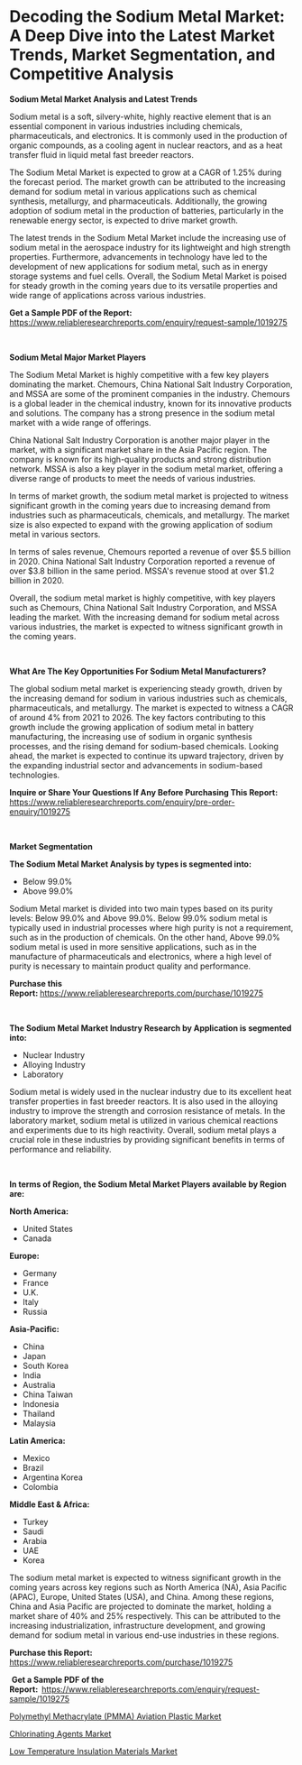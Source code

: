 <p><h1>Decoding the Sodium Metal Market: A Deep Dive into the Latest Market Trends, Market Segmentation, and Competitive Analysis</h1></p><p><strong>Sodium Metal Market Analysis and Latest Trends</strong></p>
<p><p>Sodium metal is a soft, silvery-white, highly reactive element that is an essential component in various industries including chemicals, pharmaceuticals, and electronics. It is commonly used in the production of organic compounds, as a cooling agent in nuclear reactors, and as a heat transfer fluid in liquid metal fast breeder reactors.</p><p>The Sodium Metal Market is expected to grow at a CAGR of 1.25% during the forecast period. The market growth can be attributed to the increasing demand for sodium metal in various applications such as chemical synthesis, metallurgy, and pharmaceuticals. Additionally, the growing adoption of sodium metal in the production of batteries, particularly in the renewable energy sector, is expected to drive market growth.</p><p>The latest trends in the Sodium Metal Market include the increasing use of sodium metal in the aerospace industry for its lightweight and high strength properties. Furthermore, advancements in technology have led to the development of new applications for sodium metal, such as in energy storage systems and fuel cells. Overall, the Sodium Metal Market is poised for steady growth in the coming years due to its versatile properties and wide range of applications across various industries.</p></p>
<p><strong>Get a Sample PDF of the Report:&nbsp;</strong> <a href="https://www.reliableresearchreports.com/enquiry/request-sample/1019275">https://www.reliableresearchreports.com/enquiry/request-sample/1019275</a></p>
<p>&nbsp;</p>
<p><strong>Sodium Metal Major Market Players</strong></p>
<p><p>The Sodium Metal Market is highly competitive with a few key players dominating the market. Chemours, China National Salt Industry Corporation, and MSSA are some of the prominent companies in the industry. Chemours is a global leader in the chemical industry, known for its innovative products and solutions. The company has a strong presence in the sodium metal market with a wide range of offerings.</p><p>China National Salt Industry Corporation is another major player in the market, with a significant market share in the Asia Pacific region. The company is known for its high-quality products and strong distribution network. MSSA is also a key player in the sodium metal market, offering a diverse range of products to meet the needs of various industries.</p><p>In terms of market growth, the sodium metal market is projected to witness significant growth in the coming years due to increasing demand from industries such as pharmaceuticals, chemicals, and metallurgy. The market size is also expected to expand with the growing application of sodium metal in various sectors.</p><p>In terms of sales revenue, Chemours reported a revenue of over $5.5 billion in 2020. China National Salt Industry Corporation reported a revenue of over $3.8 billion in the same period. MSSA's revenue stood at over $1.2 billion in 2020.</p><p>Overall, the sodium metal market is highly competitive, with key players such as Chemours, China National Salt Industry Corporation, and MSSA leading the market. With the increasing demand for sodium metal across various industries, the market is expected to witness significant growth in the coming years.</p></p>
<p>&nbsp;</p>
<p><strong>What Are The Key Opportunities For Sodium Metal Manufacturers?</strong></p>
<p><p>The global sodium metal market is experiencing steady growth, driven by the increasing demand for sodium in various industries such as chemicals, pharmaceuticals, and metallurgy. The market is expected to witness a CAGR of around 4% from 2021 to 2026. The key factors contributing to this growth include the growing application of sodium metal in battery manufacturing, the increasing use of sodium in organic synthesis processes, and the rising demand for sodium-based chemicals. Looking ahead, the market is expected to continue its upward trajectory, driven by the expanding industrial sector and advancements in sodium-based technologies.</p></p>
<p><strong>Inquire or Share Your Questions If Any Before Purchasing This Report:</strong> <a href="https://www.reliableresearchreports.com/enquiry/pre-order-enquiry/1019275">https://www.reliableresearchreports.com/enquiry/pre-order-enquiry/1019275</a></p>
<p>&nbsp;</p>
<p><strong>Market Segmentation</strong></p>
<p><strong>The Sodium Metal Market Analysis by types is segmented into:</strong></p>
<p><ul><li>Below 99.0%</li><li>Above 99.0%</li></ul></p>
<p><p>Sodium Metal market is divided into two main types based on its purity levels: Below 99.0% and Above 99.0%. Below 99.0% sodium metal is typically used in industrial processes where high purity is not a requirement, such as in the production of chemicals. On the other hand, Above 99.0% sodium metal is used in more sensitive applications, such as in the manufacture of pharmaceuticals and electronics, where a high level of purity is necessary to maintain product quality and performance.</p></p>
<p><strong>Purchase this Report:&nbsp;</strong><a href="https://www.reliableresearchreports.com/purchase/1019275">https://www.reliableresearchreports.com/purchase/1019275</a></p>
<p>&nbsp;</p>
<p><strong>The Sodium Metal Market Industry Research by Application is segmented into:</strong></p>
<p><ul><li>Nuclear Industry</li><li>Alloying Industry</li><li>Laboratory</li></ul></p>
<p><p>Sodium metal is widely used in the nuclear industry due to its excellent heat transfer properties in fast breeder reactors. It is also used in the alloying industry to improve the strength and corrosion resistance of metals. In the laboratory market, sodium metal is utilized in various chemical reactions and experiments due to its high reactivity. Overall, sodium metal plays a crucial role in these industries by providing significant benefits in terms of performance and reliability.</p></p>
<p>&nbsp;</p>
<p><strong>In terms of Region, the Sodium Metal Market Players available by Region are:</strong></p>
<p>
    <p> <strong> North America: </strong>
        <ul>
            <li>United States</li>
            <li>Canada</li>
        </ul>
        </p> 
    <p> <strong> Europe: </strong>
        <ul>
            <li>Germany</li>
            <li>France</li>
            <li>U.K.</li>
            <li>Italy</li>
            <li>Russia</li>
        </ul>
        </p> 
    <p> <strong> Asia-Pacific: </strong>
        <ul>
            <li>China</li>
            <li>Japan</li>
            <li>South Korea</li>
            <li>India</li>
            <li>Australia</li>
            <li>China Taiwan</li>
            <li>Indonesia</li>
            <li>Thailand</li>
            <li>Malaysia</li>
        </ul>
        </p> 
    <p> <strong> Latin America: </strong>
        <ul>
            <li>Mexico</li>
            <li>Brazil</li>
            <li>Argentina Korea</li>
            <li>Colombia</li>
        </ul>
        </p> 
    <p> <strong> Middle East & Africa: </strong>
        <ul>
            <li>Turkey</li>
            <li>Saudi</li>
            <li>Arabia</li>
            <li>UAE</li>
            <li>Korea</li>
        </ul>
    </p>
    </p>
<p><p>The sodium metal market is expected to witness significant growth in the coming years across key regions such as North America (NA), Asia Pacific (APAC), Europe, United States (USA), and China. Among these regions, China and Asia Pacific are projected to dominate the market, holding a market share of 40% and 25% respectively. This can be attributed to the increasing industrialization, infrastructure development, and growing demand for sodium metal in various end-use industries in these regions.</p></p>
<p><strong>Purchase this Report: </strong><a href="https://www.reliableresearchreports.com/purchase/1019275">https://www.reliableresearchreports.com/purchase/1019275</a></p>
<p>&nbsp;<strong>Get a Sample PDF of the Report:&nbsp;&nbsp;</strong><a href="https://www.reliableresearchreports.com/enquiry/request-sample/1019275">https://www.reliableresearchreports.com/enquiry/request-sample/1019275</a></p>
<p><strong></strong></p>
<p><p><a href="https://view.publitas.com/reportprime-1/polymethyl-methacrylate-pmma-aviation-plastic-market-provides-a-comprehensive-analysis-including-a-macro-overview-of-the-market-as-well-as-micro-details-such-as-market-size-and-competitive-landscape/">Polymethyl Methacrylate (PMMA) Aviation Plastic Market</a></p><p><a href="https://view.publitas.com/reportprime-1/chlorinating-agents-market-size-growth-and-forecast-from-2023-2030/">Chlorinating Agents Market</a></p><p><a href="https://view.publitas.com/reportprime-1/low-temperature-insulation-materials-market-size-growing-and-forecasted-for-period-from-2023-2030-and-provides-complete-market-analysis-of-this-market/">Low Temperature Insulation Materials Market</a></p></p>